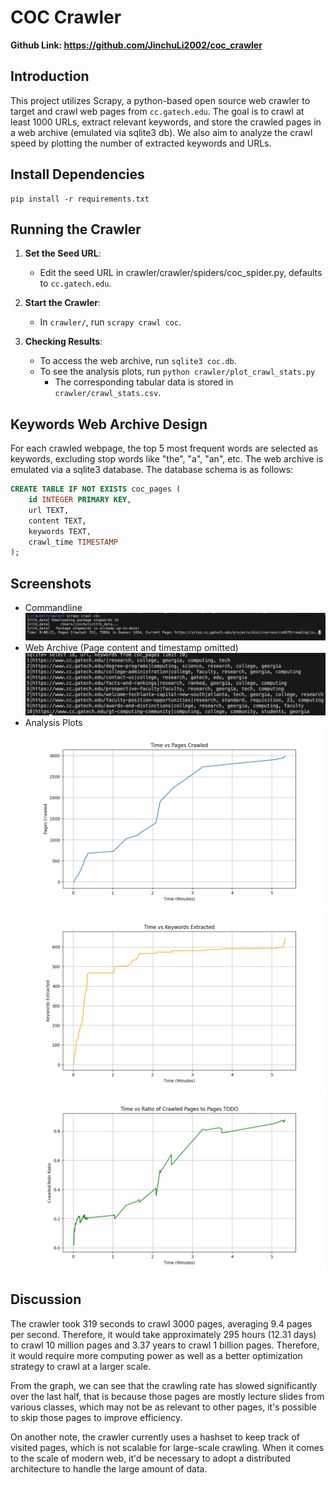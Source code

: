 # COC Crawler
**Github Link: https://github.com/JinchuLi2002/coc_crawler**
## Introduction
This project utilizes Scrapy, a python-based open source web crawler to target and crawl web pages from `cc.gatech.edu`. The goal is to crawl at least 1000 URLs, extract relevant keywords, and store the crawled pages in a web archive (emulated via sqlite3 db). We also aim to analyze the crawl speed by plotting the number of extracted keywords and URLs.

## Install Dependencies
```
pip install -r requirements.txt
```

## Running the Crawler
1. **Set the Seed URL**:
   - Edit the seed URL in crawler/crawler/spiders/coc_spider.py, defaults to `cc.gatech.edu`.

2. **Start the Crawler**:
   - In `crawler/`, run `scrapy crawl coc`.

3. **Checking Results**:
   - To access the web archive, run `sqlite3 coc.db`.
   - To see the analysis plots, run `python crawler/plot_crawl_stats.py`
     - The corresponding tabular data is stored in `crawler/crawl_stats.csv`.

## Keywords Web Archive Design
For each crawled webpage, the top 5 most frequent words are selected as keywords, excluding stop words like "the", "a", "an", etc. The web archive is emulated via a sqlite3 database. The database schema is as follows:
```sql
CREATE TABLE IF NOT EXISTS coc_pages (
    id INTEGER PRIMARY KEY,
    url TEXT,
    content TEXT,
    keywords TEXT,
    crawl_time TIMESTAMP
);
```

## Screenshots
* Commandline
![Commandline](media/cmd.png)
* Web Archive (Page content and timestamp omitted)
![Sample Keywords](media/db_content.png)
* Analysis Plots
![Time v. Pages Crawled](media/pages.png)
![Time v. Num Keywords Extracted](media/keywords.png)
![Time v. Ratio of Crawled/To-be-crawled Pages](media/ratio.png)
## Discussion
The crawler took 319 seconds to crawl 3000 pages, averaging 9.4 pages per second. Therefore, it would take approximately 295 hours (12.31 days) to crawl 10 million pages and 3.37 years to crawl 1 billion pages. Therefore, it would require more computing power as well as a better optimization strategy to crawl at a larger scale.

From the graph, we can see that the crawling rate has slowed significantly over the last half, that is because those pages are mostly lecture slides from various classes, which may not be as relevant to other pages, it's possible to skip those pages to improve efficiency.

On another note, the crawler currently uses a hashset to keep track of visited pages, which is not scalable for large-scale crawling. When it comes to the scale of modern web, it'd be necessary to adopt a distributed architecture to handle the large amount of data.

